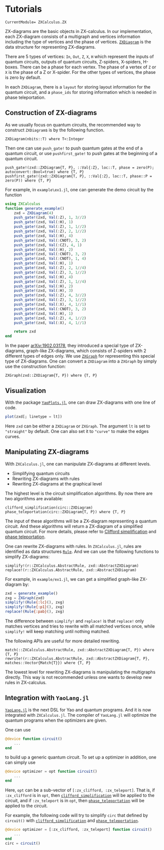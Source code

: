 # Tutorials
```@meta
CurrentModule= ZXCalculus.ZX
```

ZX-diagrams are the basic objects in ZX-calculus. In our implementation, each ZX-diagram consists of a multigraph and vertices information including the type of vertices and the phase of vertices. [`ZXDiagram`](@ref) is the data structure for representing
ZX-diagrams.

There are 5 types of vertices: `In`, `Out`, `Z`, `X`, `H` which represent the inputs of quantum circuits, outputs of quantum circuits, Z-spiders, X-spiders, H-boxes. There can be a phase for each vertex. The phase of a vertex of `Z` or `X` is the phase of a Z or X-spider. For the other types of vertices, the phase is zero by default.

In each `ZXDiagram`, there is a `layout` for storing layout information for the quantum circuit, and a `phase_ids` for storing information which is needed in phase teleportation.

## Construction of ZX-diagrams

As we usually focus on quantum circuits, the recommended way to construct `ZXDiagram`s is by the following function.
```@docs
ZXDiagram(nbits::T) where T<:Integer
```
Then one can use `push_gate!` to push quantum gates at the end of a quantum circuit, or use `pushfirst_gate!` to push gates at the beginning of a quantum circuit.
```@docs
push_gate!(zxd::ZXDiagram{T, P}, ::Val{:Z}, loc::T, phase = zero(P); autoconvert::Bool=true) where {T, P}
pushfirst_gate!(zxd::ZXDiagram{T, P}, ::Val{:Z}, loc::T, phase::P = zero(P)) where {T, P}
```

For example, in `example\ex1.jl`, one can generate the demo circuit by the function
```julia
using ZXCalculus
function generate_example()
    zxd = ZXDiagram(4)
    push_gate!(zxd, Val(:Z), 1, 3//2)
    push_gate!(zxd, Val(:H), 1)
    push_gate!(zxd, Val(:Z), 1, 1//2)
    push_gate!(zxd, Val(:Z), 2, 1//2)
    push_gate!(zxd, Val(:H), 4)
    push_gate!(zxd, Val(:CNOT), 3, 2)
    push_gate!(zxd, Val(:CZ), 4, 1)
    push_gate!(zxd, Val(:H), 2)
    push_gate!(zxd, Val(:CNOT), 3, 2)
    push_gate!(zxd, Val(:CNOT), 1, 4)
    push_gate!(zxd, Val(:H), 1)
    push_gate!(zxd, Val(:Z), 2, 1//4)
    push_gate!(zxd, Val(:Z), 3, 1//2)
    push_gate!(zxd, Val(:H), 4)
    push_gate!(zxd, Val(:Z), 1, 1//4)
    push_gate!(zxd, Val(:H), 2)
    push_gate!(zxd, Val(:H), 3)
    push_gate!(zxd, Val(:Z), 4, 3//2)
    push_gate!(zxd, Val(:Z), 3, 1//2)
    push_gate!(zxd, Val(:X), 4, 1//1)
    push_gate!(zxd, Val(:CNOT), 3, 2)
    push_gate!(zxd, Val(:H), 1)
    push_gate!(zxd, Val(:Z), 4, 1//2)
    push_gate!(zxd, Val(:X), 4, 1//1)

    return zxd
end
```

In the paper [arXiv:1902.03178](https://arxiv.org/abs/1902.03178), they introduced a special type of ZX-diagrams, graph-like ZX-diagrams, which consists of Z-spiders with 2 different types of edges only. We use [`ZXGraph`](@ref) for representing this special type of ZX-diagrams. One can convert a `ZXDiagram` into a `ZXGraph` by simply use the construction function:
```@docs
ZXGraph(zxd::ZXDiagram{T, P}) where {T, P}
```


## Visualization

With the package [`YaoPlots.jl`](https://github.com/QuantumBFS/YaoPlots.jl), one can draw ZX-diagrams with one line of code.
```julia
plot(zxd[; linetype = lt])
```
Here `zxd` can be either a `ZXDiagram` or `ZXGraph`. The argument `lt` is set to `"straight"` by default. One can also set it to `"curve"` to make the edges curves.


## Manipulating ZX-diagrams

With `ZXCalculus.jl`, one can manipulate ZX-diagrams at different levels.
- Simplifying quantum circuits
- Rewriting ZX-diagrams with rules
- Rewriting ZX-diagrams at the graphical level

The highest level is the circuit simplification algorithms. By now there are two algorithms are available:
```@docs
clifford_simplification(circ::ZXDiagram)
phase_teleportation(circ::ZXDiagram{T, P}) where {T, P}
```
The input of these algorithms will be a ZX-diagram representing a quantum circuit. And these algorithms will return a ZX-diagram of a simplified quantum circuit. For more details, please refer to [Clifford simplification](https://arxiv.org/abs/1902.03178) and [phase teleportation](https://arxiv.org/abs/1903.10477).

One can rewrite ZX-diagrams with rules. In `ZXCalculus.jl`, rules are identified as data structures [`Rule`](@ref). And we can use the following functions to simplify ZX-diagrams:
```@docs
simplify!(r::ZXCalculus.AbstractRule, zxd::AbstractZXDiagram)
replace!(r::ZXCalculus.AbstractRule, zxd::AbstractZXDiagram)
```
For example, in `example/ex1.jl`, we can get a simplified graph-like ZX-diagram by:
```julia
zxd = generate_example()
zxg = ZXGraph(zxd)
simplify!(Rule{:lc}(), zxg)
simplify!(Rule{:p1}(), zxg)
replace!(Rule{:pab}(), zxg)
```

The difference between `simplify!` and `replace!` is that `replace!` only matches vertices and tries to rewrite with all matched vertices once, while `simplify!` will keep matching until nothing matched.

The following APIs are useful for more detailed rewriting.
```@docs
match(::ZXCalculus.AbstractRule, zxd::AbstractZXDiagram{T, P}) where {T, P}
rewrite!(r::ZXCalculus.AbstractRule, zxd::AbstractZXDiagram{T, P}, matches::Vector{Match{T}}) where {T, P}
```

The lowest level for rewriting ZX-diagrams is manipulating the multigraphs directly. This way is not recommended unless one wants to develop new rules in ZX-calculus.


## Integration with `YaoLang.jl`

[`YaoLang.jl`](https://github.com/QuantumBFS/YaoLang.jl) is the next DSL for Yao and quantum programs. And it is now integrated with `ZXCalculus.jl`. The compiler of `YaoLang.jl` will optimize the quantum programs when the optimizers are given.

One can use
```julia
@device function circuit()
    ...
end
```
to build up a generic quantum circuit. To set up a optimizer in addition, one can simply use
```julia
@device optimizer = opt function circuit()
    ...
end
```
Here, `opt` can be a sub-vector of `[:zx_clifford, :zx_teleport]`. That is, if `:zx_clifford` is in `opt`, then [`clifford_simplification`](@ref) will be applied to the circuit, and if `:zx_teleport` is in `opt`, then [`phase_teleportation`](@ref) will be applied to the circuit.

For example, the following code will try to simplify `circ` that defined by `circuit()` with [`clifford_simplification`](@ref) and [`phase_teleportation`](@ref).
```julia
@device optimizer = [:zx_clifford, :zx_teleport] function circuit()
    ...
end
circ = circuit()
```
